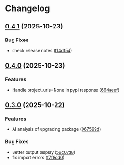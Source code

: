 # Changelog

## [0.4.1](https://github.com/ontherivt/req-update-check/compare/v0.4.0...v0.4.1) (2025-10-23)


### Bug Fixes

* check release notes ([f14df54](https://github.com/ontherivt/req-update-check/commit/f14df543b746ba011322e42682a6826152abc7ae))

## [0.4.0](https://github.com/ontherivt/req-update-check/compare/v0.3.0...v0.4.0) (2025-10-23)


### Features

* Handle project_urls=None in pypi response ([664aeef](https://github.com/ontherivt/req-update-check/commit/664aeef2e75ad19c3bd7a89bbffa81fcfaaa9cbb))

## [0.3.0](https://github.com/ontherivt/req-update-check/compare/v0.2.2...v0.3.0) (2025-10-22)


### Features

* AI analysis of upgrading package ([067599d](https://github.com/ontherivt/req-update-check/commit/067599d565b3e35913b5e786933539a670fbcc56))


### Bug Fixes

* Better output display ([59c07d8](https://github.com/ontherivt/req-update-check/commit/59c07d808f9622ce8df17e150f1ce53996e9e489))
* fix import errors ([f7f8cd0](https://github.com/ontherivt/req-update-check/commit/f7f8cd0a41626b5714eed967b048bb912f72e886))
